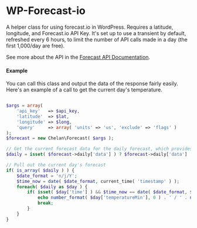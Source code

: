 # WP-Forecast-io
A helper class for using forecast.io in WordPress. Requires a latitude, longitude, and Forecast.io API Key. It's set up to use a transient by default, refreshed every 6 hours, to limit the number of API calls made in a day (the first 1,000/day are free).

See more about the API in the [Forecast API Documentation](https://developer.forecast.io/docs/v2).

#### Example

You can call this class and output the data of the response fairly easily. Here's an example of a call to get the current day's temperature.

```php

$args = array(
	'api_key' 	=> $api_key,
	'latitude'	=> $lat,
	'longitude'	=> $long,
	'query'		=> array( 'units' => 'us', 'exclude' => 'flags' )
);
$forecast = new Chelan\Forecast( $args );

// Get the current forecast data for the daily forecast, which provides the next 7 days
$daily = isset( $forecast->daily['data'] ) ? $forecast->daily['data'] : '';

// Pull out the current day's forecast
if( is_array( $daily ) ) {
	$date_format = 'n/j/Y';
	$time_now = date( $date_format, current_time( 'timestamp' ) );
	foreach( $daily as $day ) {
		if( isset( $day['time'] ) && $time_now == date( $date_format, $day['time'] ) ) {
			echo number_format( $day['temperatureMin'], 0 ) . ' / ' . number_format( $day['temperatureMax'], 0 );
			break;
		}
	}
}
```
